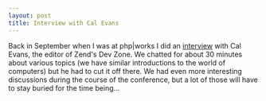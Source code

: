 ```yaml
--- 
layout: post
title: Interview with Cal Evans
---
```

<p>Back in September when I was at php|works I did an <a href="http://devzone.zend.com/node/view/id/1701">interview</a> with Cal Evans, the editor of Zend's Dev Zone.  We chatted for about 30 minutes about various topics (we have similar introductions to the world of computers) but he had to cut it off there.  We had even more interesting discussions during the course of the conference, but a lot of those will have to stay buried for the time being...
</p>
